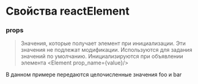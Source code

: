 # Свойства reactElement
### props

> Значения, которые получает элемент при инициализации. Эти значения не подлежат модификации. Используются для задания значений по умолчанию. Инициализируются при объявлении элемента 
 \<Element prop_name={value}/>

В данном примере передаются целочисленные значения foo и bar